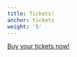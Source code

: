 ```yaml
---
title: Tickets!
anchor: tickets
weight: '5'
---
```

<a href="https://magstock8.uber.magfest.org/uber/preregistration/form">Buy your tickets now!</a>
